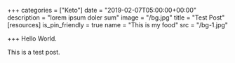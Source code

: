 +++
categories = ["Keto"]
date = "2019-02-07T05:00:00+00:00"
description = "lorem ipsum doler sum"
image = "/bg.jpg"
title = "Test Post"
[resources]
is_pin_friendly = true
name = "This is my food"
src = "/bg-1.jpg"

+++
Hello World.

This is a test post.
